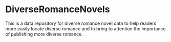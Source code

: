 # DiverseRomanceNovels
This is a data repository for diverse romance novel data to help readers more easily locate diverse romance and to bring to attention the importance of publishing more diverse romance.
